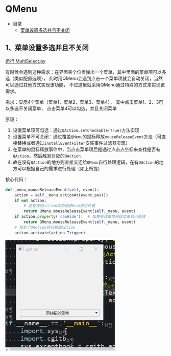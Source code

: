 # QMenu

- 目录
  - [菜单设置多选并且不关闭](#1、菜单设置多选并且不关闭)

## 1、菜单设置多选并且不关闭
[运行 MultiSelect.py](MultiSelect.py)

有时候会遇到这种需求：在界面某个位置弹出一个菜单，其中里面的菜单项可以多选（类似配置选项），
此时用QMenu会遇到点击一个菜单项就会自动关闭，当然可以通过其他方式实现该功能，
不过这里就采用QMenu通过特殊的方式来实现该需求。

需求：显示4个菜单（菜单1、菜单2、菜单3、菜单4），
其中点击菜单1、2、3可以多选不关闭菜单，
点击菜单4可以勾选，并且关闭菜单

原理：

1. 设置菜单项可勾选：通过`QAction.setCheckable(True)`方法实现
2. 设置菜单不可关闭：通过覆盖`QMenu`的鼠标释放`mouseReleaseEvent`方法（可直接替换或者通过`installEventFilter`安装事件过滤器实现）
3. 在菜单的鼠标释放事件中，当点击菜单项后是通过点击点坐标来查找是否有`QAction`，然后触发对应的`QAction`
4. 故在没有`QAction`的地方则直接交还给`QMenu`自行处理逻辑，在有`QAction`的地方可以根据自己的需求进行处理（如上所提）

核心代码：

```python
def _menu_mouseReleaseEvent(self, event):
    action = self._menu.actionAt(event.pos())
    if not action:
        # 没有找到action就交给QMenu自己处理
        return QMenu.mouseReleaseEvent(self._menu, event)
    if action.property('canHide'):  # 如果有该属性则给菜单自己处理
        return QMenu.mouseReleaseEvent(self._menu, event)
    # 找到了QAction则只触发Action
    action.activate(action.Trigger)
```

![MultiSelect](ScreenShot/MultiSelect.gif)